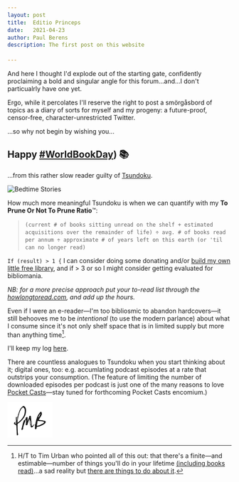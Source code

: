 ```yaml
---
layout: post
title:	Editio Princeps
date:	2021-04-23
author:	Paul Berens
description: The first post on this website

---
```


And here I thought I'd explode out of the starting gate, confidently proclaiming a bold and singular angle for this forum...and...I don't particualrly have one yet.

Ergo, while it percolates I'll reserve the right to post a smörgåsbord of topics as a diary of sorts for myself and my progeny: a future-proof, censor-free, character-unrestricted Twitter.

...so why not begin by wishing you...

## Happy <a href="https://twitter.com/hashtag/WorldBookDay" target="_blank">#WorldBookDay</a>) 📚

...from this rather slow reader guilty of <a href="https://www.google.com/search?q=Tsundoku" target="_blank">Tsundoku</a>.

<img src="https://media.newyorker.com/photos/5cf04c5edbca2c0f4b0f477d/master/w_2560%2Cc_limit/CoverStory-STORY_BEK_fiction.jpg" alt="Bedtime Stories" width="50%" height="50%">

How much more meaningful Tsundoku is when we can quantify with my **To Prune Or Not To Prune Ratio**™:

> `(current # of books sitting unread on the shelf + estimated acquisitions over the remainder of life) ÷ avg. # of books read per annum ÷ approximate # of years left on this earth (or 'til can no longer read)`

`If (result) > 1 {` I can consider doing some donating and/or <a href="https://littlefreelibrary.org" target="_blank">build my own little free library</a>, and if > 3 or so I might consider getting evaluated for bibliomania.

*NB: for a more precise approach put your to-read list through the <a href="https://howlongtoread.com" target="_blank">howlongtoread.com</a>, and add up the hours.*

Even if I were an e-reader—I'm too bibliosmic to abandon hardcovers—it still behooves me to be *intentional* (to use the modern parlance) about what I consume since it's not only shelf space that is in limited supply but more than anything time[^1].

I'll keep my log [here](/books).

[^1]: H/T to Tim Urban who pointed all of this out: that there's a finite—and estimable—number of things you'll do in your lifetime <a href="https://waitbutwhy.com/2015/12/the-tail-end.html" target="_blank">(including books read)</a>...a sad reality but <a href="https://twitter.com/maxjoseph/status/1121086199983157250" target="_blank">there are things to do about it</a>.

There are countless analogues to Tsundoku when you start thinking about it; digital ones, too: e.g. accumlating podcast episodes at a rate that outstrips your consumption. (The feature of limiting the number of downloaded episodes per podcast is just one of the many reasons to love <a href="https://www.pocketcasts.com/" target="_blank">Pocket Casts</a>—stay tuned for forthcoming Pocket Casts encomium.)

![initials](/assets/images/initials.pmb.png)